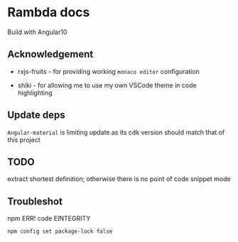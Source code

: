 # Rambda docs

Build with Angular10

## Acknowledgement

- rxjs-fruits - for providing working `monaco editor` configuration

- shiki - for allowing me to use my own VSCode theme in code highlighting

## Update deps

`Angular-material` is limiting update as its cdk version should match that of this project

## TODO

extract shortest definition; otherwise there is no point of code snippet mode

## Troubleshot

npm ERR! code EINTEGRITY

`npm config set package-lock false`